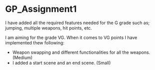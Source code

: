 # GP_Assignment1
I have added all the required features needed for the G grade such as; jumping, multiple weapons, hit points, etc.

I am aiming for the grade VG.
When it comes to VG points I have implemented thew following:
- Weapon swapping and different functionalities for all the weapons. (Medium)
- I added a start scene and an end scene.  (Small)
